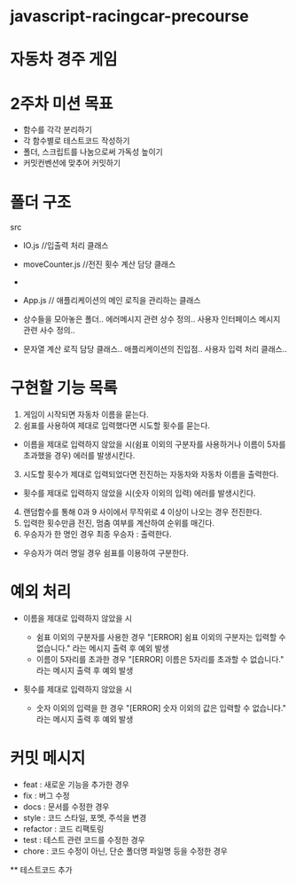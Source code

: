 # javascript-racingcar-precourse
# **자동차 경주 게임**

# 2주차 미션 목표
- 함수를 각각 분리하기
- 각 함수별로 테스트코드 작성하기
- 폴더, 스크립트를 나눔으로써 가독성 높이기
- 커밋컨벤션에 맞추어 커밋하기


# 폴더 구조
src
- IO.js //입출력 처리 클래스
- moveCounter.js //전진 횟수 계산 담당 클래스
-

- App.js // 애플리케이션의 메인 로직을 관리하는 클래스
- 상수들을 모아놓은 폴더.. 에러메시지 관련 상수 정의.. 사용자 인터페이스 메시지 관련 사수 정의.. 
- 문자열 계산 로직 담당 클래스.. 애플리케이션의 진입점.. 사용자 입력 처리 클래스.. 

# 구현할 기능 목록
1. 게임이 시작되면 자동차 이름을 묻는다.
2. 쉼표를 사용하여 제대로 입력했다면 시도할 횟수를 묻는다.
- 이름을 제대로 입력하지 않았을 시(쉼표 이외의 구분자를 사용하거나 이름이 5자를 초과했을 경우) 에러를 발생시킨다.
3. 시도할 횟수가 제대로 입력되었다면 전진하는 자동차와 자동차 이름을 출력한다.
- 횟수를 제대로 입력하지 않았을 시(숫자 이외의 입력) 에러를 발생시킨다.
4. 랜덤함수를 통해 0과 9 사이에서 무작위로 4 이상이 나오는 경우 전진한다.
5. 입력한 횟수만큼 전진, 멈춤 여부를 계산하여 순위를 매긴다.
6. 우승자가 한 명인 경우 최종 우승자 : 출력한다.
- 우승자가 여러 명일 경우 쉼표를 이용하여 구분한다.


# 예외 처리
- 이름을 제대로 입력하지 않았을 시
  - 쉼표 이외의 구분자를 사용한 경우 "[ERROR] 쉼표 이외의 구분자는 입력할 수 없습니다." 라는 메시지 출력 후 예외 발생
  - 이름이 5자리를 초과한 경우 "[ERROR] 이름은 5자리를 초과할 수 없습니다." 라는 메시지 출력 후 예외 발생

- 횟수를 제대로 입력하지 않았을 시
  - 숫자 이외의 입력을 한 경우 "[ERROR] 숫자 이외의 값은 입력할 수 없습니다." 라는 메시지 출력 후 예외 발생


# 커밋 메시지
- feat : 새로운 기능을 추가한 경우
- fix : 버그 수정
- docs : 문서를 수정한 경우
- style : 코드 스타일, 포멧, 주석을 변경
- refactor : 코드 리팩토링
- test : 테스트 관련 코드를 수정한 경우
- chore : 코드 수정이 아닌, 단순 폴더명 파일명 등을 수정한 경우


** 테스트코드 추가

